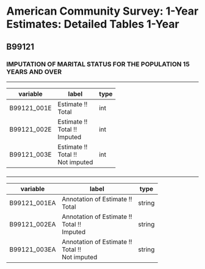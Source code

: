 # American Community Survey: 1-Year Estimates: Detailed Tables 1-Year

## B99121

### IMPUTATION OF MARITAL STATUS FOR THE POPULATION 15 YEARS AND OVER

___

| variable | label | type |
| ----- | ----- | ----- |
| B99121_001E | Estimate !!<br>Total | int |
| B99121_002E | Estimate !!<br>Total !!<br>Imputed | int |
| B99121_003E | Estimate !!<br>Total !!<br>Not imputed | int |
### 

___

| variable | label | type |
| ----- | ----- | ----- |
| B99121_001EA | Annotation of Estimate !!<br>Total | string |
| B99121_002EA | Annotation of Estimate !!<br>Total !!<br>Imputed | string |
| B99121_003EA | Annotation of Estimate !!<br>Total !!<br>Not imputed | string |

